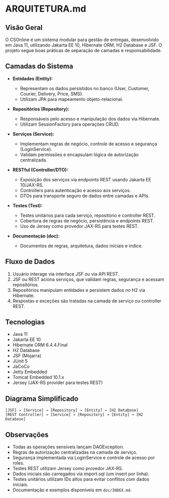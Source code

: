 # ARQUITETURA.md

## Visão Geral
O CSOnline é um sistema modular para gestão de entregas, desenvolvido em Java 11, utilizando Jakarta EE 10, Hibernate ORM, H2 Database e JSF. O projeto segue boas práticas de separação de camadas e responsabilidade.


## Camadas do Sistema

- **Entidades (Entity):**
  - Representam os dados persistidos no banco (User, Customer, Courier, Delivery, Price, SMS).
  - Utilizam JPA para mapeamento objeto-relacional.

- **Repositórios (Repository):**
  - Responsáveis pelo acesso e manipulação dos dados via Hibernate.
  - Utilizam SessionFactory para operações CRUD.

- **Serviços (Service):**
  - Implementam regras de negócio, controle de acesso e segurança (LoginService).
  - Validam permissões e encapsulam lógica de autorização centralizada.

- **RESTful (Controller/DTO):**
  - Exposição dos serviços via endpoints REST usando Jakarta EE 10/JAX-RS.
  - Controllers para autenticação e acesso aos serviços.
  - DTOs para transporte seguro de dados entre camadas e APIs.

- **Testes (Test):**
  - Testes unitários para cada serviço, repositório e controller REST.
  - Cobertura de regras de negócio, persistência e endpoints REST.
  - Uso de Jersey como provedor JAX-RS para testes REST.

- **Documentação (doc):**
  - Documentos de regras, arquitetura, dados iniciais e índice.


## Fluxo de Dados
1. Usuário interage via interface JSF ou via API REST.
2. JSF ou REST aciona serviços, que validam regras, segurança e acessam repositórios.
3. Repositórios manipulam entidades e persistem dados no H2 via Hibernate.
4. Respostas e exceções são tratadas na camada de serviço ou controller REST.


## Tecnologias
- Java 11
- Jakarta EE 10
- Hibernate ORM 6.4.4.Final
- H2 Database
- JSF (Mojarra)
- JUnit 5
- JaCoCo
- Jetty Embedded
- Tomcat Embedded 10.1.x
- Jersey (JAX-RS provider para testes REST)


## Diagrama Simplificado

```
[JSF] → [Service] → [Repository] → [Entity] → [H2 Database]
[REST Controller] → [Service] → [Repository] → [Entity] → [H2 Database]
```


## Observações
- Todas as operações sensíveis lançam DAOException.
- Regras de autorização centralizadas na camada de serviço.
- Segurança implementada via LoginService e controle de acesso por roles.
- Testes REST utilizam Jersey como provedor JAX-RS.
- Dados iniciais são carregados via import.sql (um insert por linha).
- Testes unitários utilizam IDs altos para evitar conflitos com dados iniciais.
- Documentação e exemplos disponíveis em `doc/INDEX.md`.
